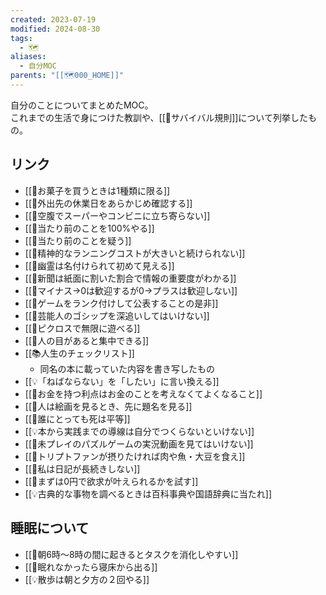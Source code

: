 ```yaml
---
created: 2023-07-19
modified: 2024-08-30
tags:
  - 🗺️
aliases:
  - 自分MOC
parents: "[[🗺️000_HOME]]"
---
```

自分のことについてまとめたMOC。  
これまでの生活で身につけた教訓や、[[📝サバイバル規則]]について列挙したもの。

## リンク
- [[🧭お菓子を買うときは1種類に限る]]
- [[🧭外出先の休業日をあらかじめ確認する]] 
- [[🧭空腹でスーパーやコンビニに立ち寄らない]] 
- [[🧭当たり前のことを100%やる]]
- [[🧭当たり前のことを疑う]]
- [[💭精神的なランニングコストが大きいと続けられない]]
- [[💭幽霊は名付けられて初めて見える]] 
- [[💭新聞は紙面に割いた割合で情報の重要度がわかる]] 
- [[💭マイナス→0は歓迎するが0→プラスは歓迎しない]]
- [[💭ゲームをランク付けして公表することの是非]]
- [[🧭芸能人のゴシップを深追いしてはいけない]]
- [[💭ピクロスで無限に遊べる]] 
- [[🧭人の目があると集中できる]]
- [[📚人生のチェックリスト]]
	- 同名の本に載っていた内容を書き写したもの
- [[💡「ねばならない」を「したい」に言い換える]] 
- [[💭お金を持つ利点はお金のことを考えなくてよくなること]] 
- [[💭人は絵画を見るとき、先に題名を見る]] 
- [[💭誰にとっても死は平等]] 
- [[💡本から実践までの導線は自分でつくらないといけない]]
- [[🧭未プレイのパズルゲームの実況動画を見てはいけない]]
- [[💭トリプトファンが摂りたければ肉や魚・大豆を食え]]
- [[💭私は日記が長続きしない]]
- [[🧭まずは0円で欲求が叶えられるかを試す]]
- [[💡古典的な事物を調べるときは百科事典や国語辞典に当たれ]]
## 睡眠について
- [[💭朝6時～8時の間に起きるとタスクを消化しやすい]]
- [[🧭眠れなかったら寝床から出る]]
- [[💡散歩は朝と夕方の２回やる]] 